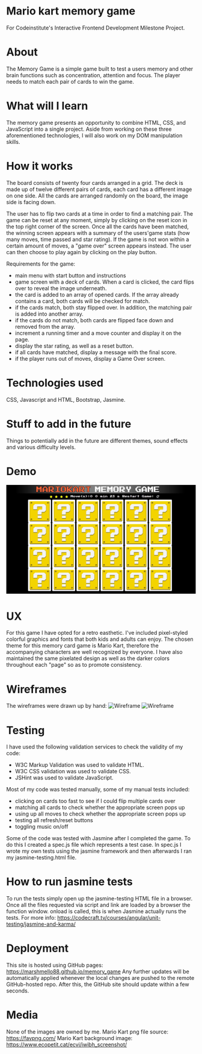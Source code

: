 # Mario kart memory game

For Codeinstitute's Interactive Frontend Development Milestone Project.

# About

The Memory Game is a simple game built to test a users memory and other brain functions such as concentration, attention and focus.
The player needs to match each pair of cards to win the game. 

# What will I learn

The memory game presents an opportunity to combine HTML, CSS, and JavaScript into a single project. Aside from working on these 
three aforementioned technologies, I will also work on my DOM manipulation skills. 

# How it works

The board consists of twenty four cards arranged in a grid. The deck is made up of twelve different pairs of cards, each card has a 
different image on one side. All the cards are arranged randomly on the board, the image side is facing down.

The user has to flip two cards at a time in order to find a matching pair. The game can be reset at any moment, simply by clicking on the
reset icon in the top right corner of the screen. Once all the cards have been matched, the winning screen appears with a summary of the 
users'game stats (how many moves, time passed and star rating). If the game is not won within a certain amount of moves, a "game over"
screen appears instead. The user can then choose to play again by clicking on the play button.

Requirements for the game:

 *  main menu with start button and instructions
 *  game screen with a deck of cards. When a card is clicked, the card flips over to reveal the image underneath.
 *  the card is added to an array of opened cards. If the array already contains a card, both cards will be checked for match.
 *  if the cards match, both stay flipped over. In addition, the matching pair is added into another array.
 *  if the cards do not match, both cards are flipped face down and removed from the array.
 *  increment a running timer and a move counter and display it on the page.
 *  display the star rating, as well as a reset button.
 *  if all cards have matched, display a message with the final score.
 *  if the player runs out of moves, display a Game Over screen.

# Technologies used

CSS, Javascript and HTML, Bootstrap, Jasmine.

# Stuff to add in the future

Things to potentially add in the future are different themes, sound effects and various difficulty levels. 

# Demo

![Memory Game screenshot](assets/img/memorygame_demo.jpg?raw=true)

# UX

For this game I have opted for a retro easthetic. I've included pixel-styled colorful graphics and fonts that both kids and adults
can enjoy. The chosen theme for this memory card game is Mario Kart, therefore the accompanying characters are well recognized by everyone.
I have also maintained the same pixelated design as well as the darker colors throughout each "page" so as to promote consistency. 


# Wireframes

The wireframes were drawn up by hand:
![Wireframe](assets/img/wireframe1.jpg?raw=true)
![Wireframe](assets/img/wireframe2.jpg?raw=true)


# Testing

I have used the following validation services to check the validity of my code:

* W3C Markup Validation was used to validate HTML.
* W3C CSS validation was used to validate CSS.
* JSHint was used to validate JavaScript.

Most of my code was tested manually, some of my manual tests included:
* clicking on cards too fast to see if I could flip multiple cards over
* matching all cards to check whether the appropriate screen pops up
* using up all moves to check whether the appropriate screen pops up
* testing all refresh/reset buttons
* toggling music on/off

Some of the code was tested with Jasmine after I completed the game. To do this I created a spec.js file
which represents a test case. In spec.js I wrote my own tests using the jasmine framework and then afterwards I ran 
my jasmine-testing.html file. 

# How to run jasmine tests

To run the tests simply open up the jasmine-testing HTML file in a browser. Once all the files requested via script and link are loaded by
a browser the function window. onload is called, this is when Jasmine actually runs the tests. 
For more info: https://codecraft.tv/courses/angular/unit-testing/jasmine-and-karma/


# Deployment

This site is hosted using GitHub pages: https://marshmello88.github.io/memory_game Any further updates will be automatically 
applied whenever the local changes are pushed to the remote GitHub-hosted repo. After this, the GitHub site should update within 
a few seconds.

# Media

None of the images are owned by me.
Mario Kart png file source: https://favpng.com/
Mario Kart background image: https://www.ecopetit.cat/ecvi/iwibh_screenshot/

